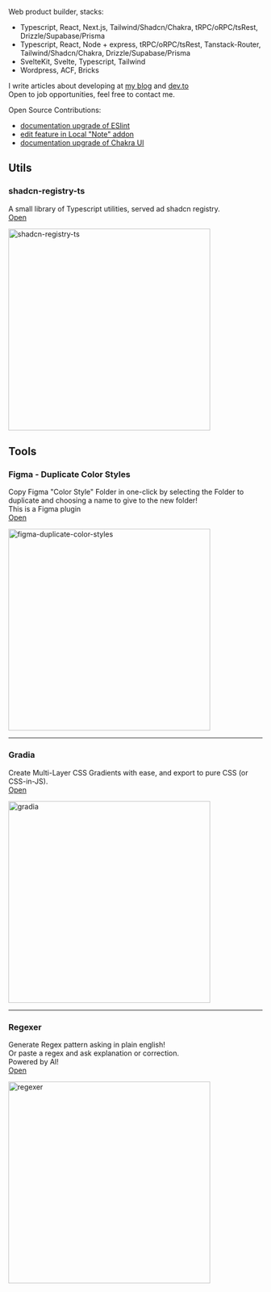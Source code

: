 Web product builder, stacks:
- Typescript, React, Next.js, Tailwind/Shadcn/Chakra, tRPC/oRPC/tsRest, Drizzle/Supabase/Prisma
- Typescript, React, Node + express, tRPC/oRPC/tsRest, Tanstack-Router, Tailwind/Shadcn/Chakra, Drizzle/Supabase/Prisma
- SvelteKit, Svelte, Typescript, Tailwind
- Wordpress, ACF, Bricks

I write articles about developing at [my blog][url-my-blog] and [dev.to][url-devto]  
Open to job opportunities, feel free to contact me.

Open Source Contributions:
- [documentation upgrade of ESlint][url-eslint-docs-pr]
- [edit feature in Local "Note" addon][url-local-addon]
- [documentation upgrade of Chakra UI][url-chakra-docs-pr]

## Utils

### shadcn-registry-ts

A small library of Typescript utilities, served ad shadcn registry.  
[Open][url-shadcn-registry-ts]

<img width="400" alt="shadcn-registry-ts" src="https://github.com/user-attachments/assets/bb6af0c0-84cd-4841-b2f0-f3e7d1acd672" />

## Tools

### Figma - Duplicate Color Styles

Copy Figma "Color Style" Folder in one-click by selecting the Folder to duplicate and choosing a name to give to the new folder!  
This is a Figma plugin  
[Open][url-figma-duplicate-color-styles]

<img width="400" alt="figma-duplicate-color-styles" src="https://github.com/user-attachments/assets/2e700987-74ad-46a8-9402-012881752ff7">

---

### Gradia

Create Multi-Layer CSS Gradients with ease, and export to pure CSS (or CSS-in-JS).  
[Open][url-gradia]

<img width="400" alt="gradia" src="https://user-images.githubusercontent.com/47954700/213765289-fdaad04a-906b-4361-8c78-1709f357a131.png">

---

### Regexer

Generate Regex pattern asking in plain english!  
Or paste a regex and ask explanation or correction.  
Powered by AI!  
[Open][url-regexer]

<img width="400" alt="regexer" src="https://user-images.githubusercontent.com/47954700/213765361-f0c472a5-4e4b-4d7f-916c-bc97694a7b2f.png">


[url-my-blog]:https://jacopomarrone.com/blog
[url-devto]:https://dev.to/tresorama
[url-hashnode]:https://tresorama.hashnode.dev/

[url-chakra-docs-pr]:https://github.com/chakra-ui/chakra-ui-docs/pull/1062
[url-eslint-docs-pr]:https://github.com/eslint/eslint/pull/19297
[url-local-addon]:https://github.com/getflywheel/local-addon-notes/pull/29

[url-multipurpose-live-url]:https://test-internal-tools-001-multipurpose-template-pri-jacopomarrone.vercel.app/
[url-multipurpose-live-url-2]:https://test-internal-tools-001-multipurpose-template-primer-hlrmut3m4.vercel.app/

[url-regexer]:https://regexer.dev/?ref=github
[url-gradia]:https://gradia.app/?ref=github
[url-figma-duplicate-color-styles]:https://www.figma.com/community/plugin/1407542856104422582/duplicate-color-styles
[url-shadcn-registry-ts]:https://shadcn-registry-ts.vercel.app/


<!--
**tresorama/tresorama** is a ✨ _special_ ✨ repository because its `README.md` (this file) appears on your GitHub profile.

Here are some ideas to get you started:

- 🔭 I’m currently working on ...
- 🌱 I’m currently learning ...
- 👯 I’m looking to collaborate on ...
- 🤔 I’m looking for help with ...
- 💬 Ask me about ...
- 📫 How to reach me: ...
- 😄 Pronouns: ...
- ⚡ Fun fact: ...
-->
